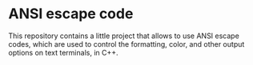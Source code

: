 # ANSI escape code

This repository contains a little project that allows to use ANSI escape codes, which are used to control the formatting, color, and other output options on text terminals, in C++.


